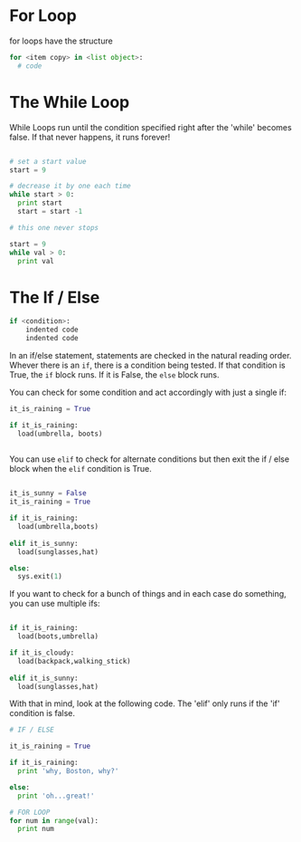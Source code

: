 # For Loop

for loops have the structure

````python
for <item copy> in <list object>:
  # code 
````

# The While Loop
While Loops run until the condition specified right after the 'while' becomes false. If that never happens, it runs forever!


````python

# set a start value
start = 9

# decrease it by one each time
while start > 0:
  print start
  start = start -1

# this one never stops

start = 9
while val > 0:
  print val


````

# The If / Else

````python
if <condition>:
    indented code
    indented code
````

In an if/else statement, statements are checked in the natural reading order.  Whever there is an `if`, there is a condition being tested.  If that condition is True, the `if` block runs.  If it is False, the `else` block runs.

You can check for some condition and act accordingly with just a single if:


````python
it_is_raining = True

if it_is_raining:
  load(umbrella, boots)
  
````


You can use `elif` to check for alternate conditions but then exit the if / else block when the `elif` condition is True. 

````python

it_is_sunny = False
it_is_raining = True

if it_is_raining:
  load(umbrella,boots)
  
elif it_is_sunny:
  load(sunglasses,hat)

else:
  sys.exit(1)
````


If you want to check for a bunch of things and in each case do something, you can use multiple ifs:

````python

if it_is_raining:
  load(boots,umbrella)

if it_is_cloudy:
  load(backpack,walking_stick)
  
elif it_is_sunny:
  load(sunglasses,hat)
````

With that in mind, look at the following code.  The 'elif' only runs if the 'if' condition is false.

````python
# IF / ELSE  

it_is_raining = True

if it_is_raining:
  print 'why, Boston, why?'

else:
  print 'oh...great!'
````

````python
# FOR LOOP
for num in range(val):
  print num
````

